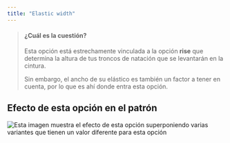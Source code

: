```yaml
---
title: "Elastic width"
---
```


> #### ¿Cuál es la cuestión?
> 
> Esta opción está estrechamente vinculada a la opción **rise** que determina la altura de tus troncos de natación que se levantarán en la cintura.
> 
> Sin embargo, el ancho de su elástico es también un factor a tener en cuenta, por lo que es ahí donde entra esta opción.

## Efecto de esta opción en el patrón

![Esta imagen muestra el efecto de esta opción superponiendo varias variantes que tienen un valor diferente para esta opción](shin_elasticwidth_sample.svg "Efecto de esta opción en el patrón")
